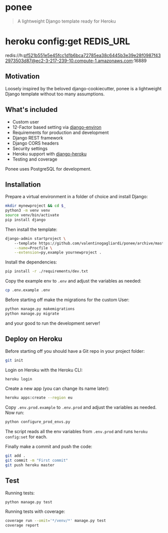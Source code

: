 # ponee
> A lightweight Django template ready for Heroku
# heroku config:get REDIS_URL
redis://h:pf521b551e5e45fcc1d1b6bca72785ea38c6445b3e39e28f0987f432973503d87@ec2-3-217-239-10.compute-1.amazonaws.com:16889

## Motivation

Loosely inspired by the beloved django-cookiecutter, ponee is a lightweight Django template without too many assumptions.

## What's included

- Custom user
- 12-Factor based setting via [django-environ](https://github.com/joke2k/django-environ)
- Requirements for production and development
- Django REST framework
- Django CORS headers
- Security settings
- Heroku support with [django-heroku](https://github.com/heroku/django-heroku)
- Testing and coverage

Ponee uses PostgreSQL for development.

## Installation

Prepare a virtual environment in a folder of choice and install Django:

```bash
mkdir mynewproject && cd $_
python3 -m venv venv
source venv/bin/activate
pip install django
```

Then install the template:

```bash
django-admin startproject \ 
    --template https://github.com/valentinogagliardi/ponee/archive/master.zip \
    --name=Procfile \
    --extension=py,example yournewproject .
```

Install the dependencies:

```bash
pip install -r ./requirements/dev.txt
```

Copy the example env to `.env` and adjust the variables as needed:

```bash
cp .env.example .env
```

Before starting off make the migrations for the custom User:

```bash
python manage.py makemigrations
python manage.py migrate
```

and your good to run the development server!

## Deploy on Heroku

Before starting off you should have a Git repo in your project folder:

```bash
git init
```

Login on Heroku with the Heroku CLI:

```bash
heroku login
```

Create a new app (you can change its name later):

```bash
heroku apps:create --region eu
```

Copy `.env.prod.example` to `.env.prod` and adjust the variables as needed. Now run:

```bash
python configure_prod_envs.py
```

The script reads all the env variables from `.env.prod` and runs `heroku config:set` for each.

Finally make a commit and push the code:

```bash
git add .
git commit -m "First commit"
git push heroku master
```

## Test

Running tests:

```bash
python manage.py test
```

Running tests with coverage:

```bash
coverage run --omit='*/venv/*' manage.py test
coverage report
```
